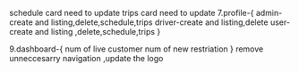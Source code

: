 
schedule card need to update
trips card need to update
7.profile-{
    admin-create and listing,delete,schedule,trips
    driver-create and listing,delete
    user-create and listing ,delete,schedule,trips
}

9.dashboard-{
    num of live customer
    num of new restriation
}
remove unneccesarry navigation ,update the logo 

